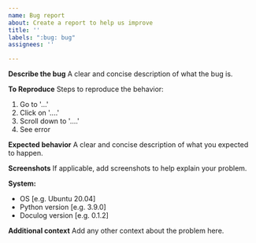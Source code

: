 ```yaml
---
name: Bug report
about: Create a report to help us improve
title: ''
labels: ":bug: bug"
assignees: ''

---
```


**Describe the bug**
A clear and concise description of what the bug is.

**To Reproduce**
Steps to reproduce the behavior:
1. Go to '...'
2. Click on '....'
3. Scroll down to '....'
4. See error

**Expected behavior**
A clear and concise description of what you expected to happen.

**Screenshots**
If applicable, add screenshots to help explain your problem.

**System:**

- OS [e.g. Ubuntu 20.04]
- Python version [e.g. 3.9.0]
- Doculog version [e.g. 0.1.2]

**Additional context**
Add any other context about the problem here.
